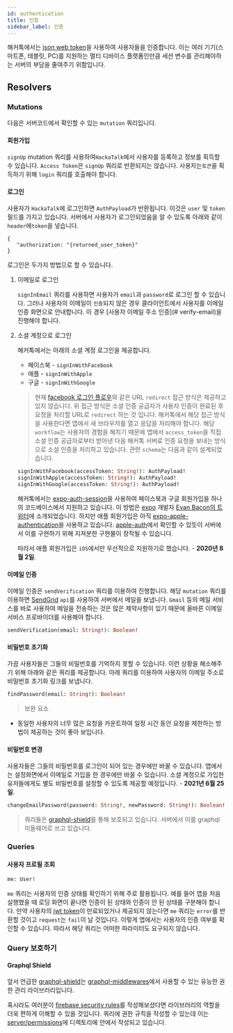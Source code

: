 ```yaml
---
id: authentication
title: 인증
sidebar_label: 인증
---
```



해커톡에서는 [json web token](https://jwt.io)을 사용하여 사용자들을 인증합니다. 이는 여러 기기(스마트폰, 태블릿, PC)를 지원하는 멀티 디바이스 플랫폼인만큼 세션 변수를 관리해야하는 서버의 부담을 줄여주기 위함입니다.

## Resolvers

### Mutations

다음은 서버코드에서 확인할 수 있는 `mutation` 쿼리입니다.

#### 회원가입
`signUp` mutation 쿼리를 사용하여`HackaTalk`에서 사용자를 등록하고 정보를 획득할 수 있습니다. `Access Token`은 `signUp` 쿼리로 반환되지는 않습니다. 사용자는`토큰`을 획득하기 위해 `login` 쿼리를 호출해야 합니다.

#### 로그인
사용자가 `HackaTalk`에 로그인하면 `AuthPayload`가 반환됩니다. 이것은 `user` 및 `token` 필드를 가지고 있습니다. 서버에서 사용자가 로그인되었음을 알 수 있도록 아래와 같이`header`에`token`을 넣습니다.

```
{
   "authorization: "{returned_user_token}"
}
```

로그인은 두가지 방법으로 할 수 있습니다.

1. 이메일로 로그인

   `signInEmail` 쿼리를 사용하면 사용자가 `email`과 `password`로 로그인 할 수 있습니다. 그러나 사용자의 이메일이 `인증`되지 않은 경우 클라이언트에서 사용자를 이메일 인증 화면으로 안내합니다. 이 경우 [사용자 이메일 주소 인증](# verify-email)을 진행해야 합니다.

2. 소셜 계정으로 로그인

   해커톡에서는 아래의 소셜 계정 로그인을 제공합니다.

   * 페이스북 - `signInWithFacebook`
   * 애플 - `signInWithApple`
   * 구글 - `signInWithGoogle`

   > 현재 [facebook 로그인 플로우](https://developers.facebook.com/docs/facebook-login/manually-build-a-login-flow)와 같은 URL `redirect` 접근 방식은 제공하고 있지 않습니다. 위 접근 방식은 소셜 인증 공급자가 사용자 인증이 완료된 후 요청을 처리할 URL로 `redirect` 하는 것 입니다. 해커톡에서 해당 접근 방식을 사용한다면 앱에서 새 브라우저를 열고 응답을 처리해야 합니다. 해당 `workflow`는 사용자의 경험을 해치기 때문에 앱에서 `access_token`을 직접 소셜 인증 공급자로부터 받아낸 다음 해커톡 서버로 인증 요청을 보내는 방식으로 소셜 인증을 처리하고 있습니다. 관련 `schema`는 다음과 같이 설계되었습니다.

   ```graphql
   signInWithFacebook(accessToken: String!): AuthPayload!
   signInWithApple(accessToken: String!): AuthPayload!
   signInWithGoogle(accessToken: String!): AuthPayload!
   ```

   해커톡에서는 [expo-auth-session](https://docs.expo.io/versions/latest/sdk/auth-session)을 사용하여 페이스북과 구글 회원가입을 하나의 코드베이스에서 지원하고 있습니다. 이 방법은 [expo](https://expo.io) 개발자 [Evan Bacon의 트위터](https://twitter.com/baconbrix/status/1256985914749759488)에 소개되었습니다. 하지만 애플 회원가입은 아직 [expo-apple-authentication](https://docs.expo.io/versions/latest/sdk/apple-authentication)을 사용하고 있습니다. [apple-auth](https://github.com/ananay/apple-auth)에서 확인할 수 있듯이 서버에서 이를 구현하기 위해 지져분한 구현물이 창작될 수 있습니다.

   따라서 애플 회원가입은 `iOS`에서만 우선적으로 지원하기로 했습니다. - **2020년 8월 2일**.

#### 이메일 인증

   이메일 인증은 `sendVerification` 쿼리를 이용하여 진행합니다. 해당 `mutation` 쿼리를 이용하면 [SendGrid](https://sendgrid.com) `api`를 사용하여 서버에서 메일을 보냅니다. `Gmail` 등의 메일 서비스를 바로 사용하여 메일을 전송하는 것은 많은 제약사항이 있기 때문에 올바른 이메일 서비스 프로바이더를 사용해야 합니다.

   ```graphql
   sendVerification(email: String!): Boolean!
   ```

#### 비밀번호 초기화

가끔 사용자들은 그들의 비밀번호를 기억하지 못할 수 있습니다. 이런 상황을 해소해주기 위해 아래와 같은 쿼리를 제공합니다. 아래 쿼리를 이용하여 사용자의 이메일 주소로 비밀번호 초기화 링크를 보냅니다.

```graphql
findPassword(email: String!): Boolean!
```

> 보완 요소
  - 동일한 사용자의 너무 많은 요청을 카운트하여 일정 시간 동안 요청을 제한하는 방법이 제공하는 것이 좋아 보입니다.

#### 비밀번호 변경

   사용자들은 그들의 비밀번호를 로그인이 되어 있는 경우에만 바꿀 수 있습니다. 앱에서는 설정화면에서 이메일로 가입을 한 경우에만 바꿀 수 있습니다. 소셜 계정으로 가입한 유저들에게도 별도 비밀번호를 설정할 수 있도록 제공할 예정입니다. - **2021년 6월 25일**.

   ```graphql
   changeEmailPassword(password: String!, newPassword: String!): Boolean!
   ```

   > 쿼리들은 [graphql-shield](#graphql-shield)를 통해 보호되고 있습니다. 서버에서 이를 graphql 미들웨어로 쓰고 있습니다.

### Queries

#### 사용자 프로필 조회

```graphql
me: User!
```

`me` 쿼리는 사용자의 인증 상태를 확인하기 위해 주로 활용됩니다. 예를 들어 앱을 처음 실행했을 때 로딩 화면이 끝나면 인증이 된 상태와 인증이 안 된 상태를 구분해야 합니다. 만약 사용자의 [jwt token](https://jwt.io)이 만료되었거나 제공되지 않는다면 `me` 쿼리는 `error`를 반환할 것이고 `request`는 `fail`이 날 것입니다. 이렇게 앱에서는 사용자의 인증 여부를 확인할 수 있습니다. 따라서 해당 쿼리는 어떠한 파라미터도 요구되지 않습니다.

### Query 보호하기

#### Graphql Shield

앞서 언급한 [graphql-shield](https://github.com/maticzav/graphql-shield)는 [graphql-middlewares](https://github.com/prisma-labs/graphql-middleware)에서 사용할 수 있는 유능한 권한 관리 라이브러리입니다.

혹시라도 여러분이 [firebase security rules](https://firebase.google.com/docs/rules)를 작성해보셨다면 라이브러리의 역할을 더욱 편하게 이해할 수 있을 것입니다. 쿼리에 권한 규칙을 작성할 수 있는데 이는 [server/permissions](https://github.com/dooboolab/hackatalk/blob/master/server/src/permissions)에 디렉토리에 안에서 작성되고 있습니다.
